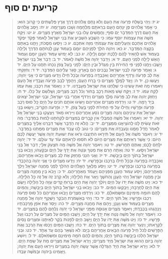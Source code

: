 # קריעת ים סוף

> יג יז: וַיְהִי בְּשַׁלַּח פַּרְעֹה אֶת הָעָם וְלֹא נָחָם אֱלֹהִים דֶּרֶךְ אֶרֶץ פְּלִשְׁתִּים כִּי קָרוֹב הוּא:  כִּי אָמַר אֱלֹהִים פֶּן יִנָּחֵם הָעָם בִּרְאֹתָם מִלְחָמָה וְשָׁבוּ מִצְרָיְמָה.
> יג יח: וַיַּסֵּב אֱלֹהִים אֶת הָעָם דֶּרֶךְ הַמִּדְבָּר יַם סוּף; וַחֲמֻשִׁים עָלוּ בְנֵי יִשְׂרָאֵל מֵאֶרֶץ מִצְרָיִם.
> יג יט: וַיִּקַּח מֹשֶׁה אֶת עַצְמוֹת יוֹסֵף עִמּוֹ:  כִּי הַשְׁבֵּעַ הִשְׁבִּיעַ אֶת בְּנֵי יִשְׂרָאֵל לֵאמֹר פָּקֹד יִפְקֹד אֱלֹהִים אֶתְכֶם וְהַעֲלִיתֶם אֶת עַצְמֹתַי מִזֶּה אִתְּכֶם.
> יג כ: וַיִּסְעוּ מִסֻּכֹּת; וַיַּחֲנוּ בְאֵתָם בִּקְצֵה הַמִּדְבָּר.
> יג כא: וַיהוָה הֹלֵךְ לִפְנֵיהֶם יוֹמָם בְּעַמּוּד עָנָן לַנְחֹתָם הַדֶּרֶךְ וְלַיְלָה בְּעַמּוּד אֵשׁ לְהָאִיר לָהֶם לָלֶכֶת יוֹמָם וָלָיְלָה.
> יג כב: לֹא יָמִישׁ עַמּוּד הֶעָנָן יוֹמָם וְעַמּוּד הָאֵשׁ לָיְלָה לִפְנֵי הָעָם.
> יד א: וַיְדַבֵּר יְהוָה אֶל מֹשֶׁה לֵּאמֹר.
> יד ב: דַּבֵּר אֶל בְּנֵי יִשְׂרָאֵל וְיָשֻׁבוּ וְיַחֲנוּ לִפְנֵי פִּי הַחִירֹת בֵּין מִגְדֹּל וּבֵין הַיָּם:  לִפְנֵי בַּעַל צְפֹן נִכְחוֹ תַחֲנוּ עַל הַיָּם.
> יד ג: וְאָמַר פַּרְעֹה לִבְנֵי יִשְׂרָאֵל נְבֻכִים הֵם בָּאָרֶץ; סָגַר עֲלֵיהֶם הַמִּדְבָּר.
> יד ד: וְחִזַּקְתִּי אֶת לֵב פַּרְעֹה וְרָדַף אַחֲרֵיהֶם וְאִכָּבְדָה בְּפַרְעֹה וּבְכָל חֵילוֹ וְיָדְעוּ מִצְרַיִם כִּי אֲנִי יְהוָה; וַיַּעֲשׂוּ כֵן.
> יד ה: וַיֻּגַּד לְמֶלֶךְ מִצְרַיִם כִּי בָרַח הָעָם; וַיֵּהָפֵךְ לְבַב פַּרְעֹה וַעֲבָדָיו אֶל הָעָם וַיֹּאמרוּ מַה זֹּאת עָשִׂינוּ כִּי שִׁלַּחְנוּ אֶת יִשְׂרָאֵל מֵעָבְדֵנוּ.
> יד ו: וַיֶּאְסֹר אֶת רִכְבּוֹ; וְאֶת עַמּוֹ לָקַח עִמּוֹ.
> יד ז: וַיִּקַּח שֵׁשׁ מֵאוֹת רֶכֶב בָּחוּר וְכֹל רֶכֶב מִצְרָיִם; וְשָׁלִשִׁם עַל כֻּלּוֹ.
> יד ח: וַיְחַזֵּק יְהוָה אֶת לֵב פַּרְעֹה מֶלֶךְ מִצְרַיִם וַיִּרְדֹּף אַחֲרֵי בְּנֵי יִשְׂרָאֵל; וּבְנֵי יִשְׂרָאֵל יֹצְאִים בְּיָד רָמָה.
> יד ט: וַיִּרְדְּפוּ מִצְרַיִם אַחֲרֵיהֶם וַיַּשִּׂיגוּ אוֹתָם חֹנִים עַל הַיָּם כָּל סוּס רֶכֶב פַּרְעֹה וּפָרָשָׁיו וְחֵילוֹ עַל פִּי הַחִירֹת לִפְנֵי בַּעַל צְפֹן.
> יד י: וּפַרְעֹה הִקְרִיב; וַיִּשְׂאוּ בְנֵי יִשְׂרָאֵל אֶת עֵינֵיהֶם וְהִנֵּה מִצְרַיִם נֹסֵעַ אַחֲרֵיהֶם וַיִּירְאוּ מְאֹד וַיִּצְעֲקוּ בְנֵי יִשְׂרָאֵל אֶל יְהוָה.
> יד יא: וַיֹּאמְרוּ אֶל מֹשֶׁה הֲמִבְּלִי אֵין קְבָרִים בְּמִצְרַיִם לְקַחְתָּנוּ לָמוּת בַּמִּדְבָּר:  מַה זֹּאת עָשִׂיתָ לָּנוּ לְהוֹצִיאָנוּ מִמִּצְרָיִם.
> יד יב: הֲלֹא זֶה הַדָּבָר אֲשֶׁר דִּבַּרְנוּ אֵלֶיךָ בְמִצְרַיִם לֵאמֹר חֲדַל מִמֶּנּוּ וְנַעַבְדָה אֶת מִצְרָיִם:  כִּי טוֹב לָנוּ עֲבֹד אֶת מִצְרַיִם מִמֻּתֵנוּ בַּמִּדְבָּר.
> יד יג: וַיֹּאמֶר מֹשֶׁה אֶל הָעָם אַל תִּירָאוּ הִתְיַצְּבוּ וּרְאוּ אֶת יְשׁוּעַת יְהוָה אֲשֶׁר יַעֲשֶׂה לָכֶם הַיּוֹם:  כִּי אֲשֶׁר רְאִיתֶם אֶת מִצְרַיִם הַיּוֹם לֹא תֹסִפוּ לִרְאֹתָם עוֹד עַד עוֹלָם.
> יד יד: יְהוָה יִלָּחֵם לָכֶם; וְאַתֶּם תַּחֲרִשׁוּן.
> יד טו: וַיֹּאמֶר יְהוָה אֶל מֹשֶׁה מַה תִּצְעַק אֵלָי; דַּבֵּר אֶל בְּנֵי יִשְׂרָאֵל וְיִסָּעוּ.
> יד טז: וְאַתָּה הָרֵם אֶת מַטְּךָ וּנְטֵה אֶת יָדְךָ עַל הַיָּם וּבְקָעֵהוּ; וְיָבֹאוּ בְנֵי יִשְׂרָאֵל בְּתוֹךְ הַיָּם בַּיַּבָּשָׁה.
> יד יז: וַאֲנִי הִנְנִי מְחַזֵּק אֶת לֵב מִצְרַיִם וְיָבֹאוּ אַחֲרֵיהֶם; וְאִכָּבְדָה בְּפַרְעֹה וּבְכָל חֵילוֹ בְּרִכְבּוֹ וּבְפָרָשָׁיו.
> יד יח: וְיָדְעוּ מִצְרַיִם כִּי אֲנִי יְהוָה בְּהִכָּבְדִי בְּפַרְעֹה בְּרִכְבּוֹ וּבְפָרָשָׁיו.
> יד יט: וַיִּסַּע מַלְאַךְ הָאֱלֹהִים הַהֹלֵךְ לִפְנֵי מַחֲנֵה יִשְׂרָאֵל וַיֵּלֶךְ מֵאַחֲרֵיהֶם; וַיִּסַּע עַמּוּד הֶעָנָן מִפְּנֵיהֶם וַיַּעֲמֹד מֵאַחֲרֵיהֶם.
> יד כ: וַיָּבֹא בֵּין מַחֲנֵה מִצְרַיִם וּבֵין מַחֲנֵה יִשְׂרָאֵל וַיְהִי הֶעָנָן וְהַחֹשֶׁךְ וַיָּאֶר אֶת הַלָּיְלָה; וְלֹא קָרַב זֶה אֶל זֶה כָּל הַלָּיְלָה.
> יד כא: וַיֵּט מֹשֶׁה אֶת יָדוֹ עַל הַיָּם וַיּוֹלֶךְ יְהוָה אֶת הַיָּם בְּרוּחַ קָדִים עַזָּה כָּל הַלַּיְלָה וַיָּשֶׂם אֶת הַיָּם לֶחָרָבָה; וַיִּבָּקְעוּ הַמָּיִם.
> יד כב: וַיָּבֹאוּ בְנֵי יִשְׂרָאֵל בְּתוֹךְ הַיָּם בַּיַּבָּשָׁה; וְהַמַּיִם לָהֶם חוֹמָה מִימִינָם וּמִשְּׂמֹאלָם.
> יד כג: וַיִּרְדְּפוּ מִצְרַיִם וַיָּבֹאוּ אַחֲרֵיהֶם כֹּל סוּס פַּרְעֹה רִכְבּוֹ וּפָרָשָׁיו:  אֶל תּוֹךְ הַיָּם.
> יד כד: וַיְהִי בְּאַשְׁמֹרֶת הַבֹּקֶר וַיַּשְׁקֵף יְהוָה אֶל מַחֲנֵה מִצְרַיִם בְּעַמּוּד אֵשׁ וְעָנָן; וַיָּהָם אֵת מַחֲנֵה מִצְרָיִם.
> יד כה: וַיָּסַר אֵת אֹפַן מַרְכְּבֹתָיו וַיְנַהֲגֵהוּ בִּכְבֵדֻת; וַיֹּאמֶר מִצְרַיִם אָנוּסָה מִפְּנֵי יִשְׂרָאֵל כִּי יְהוָה נִלְחָם לָהֶם בְּמִצְרָיִם.
> יד כו: וַיֹּאמֶר יְהוָה אֶל מֹשֶׁה נְטֵה אֶת יָדְךָ עַל הַיָּם; וְיָשֻׁבוּ הַמַּיִם עַל מִצְרַיִם עַל רִכְבּוֹ וְעַל פָּרָשָׁיו.
> יד כז: וַיֵּט מֹשֶׁה אֶת יָדוֹ עַל הַיָּם וַיָּשָׁב הַיָּם לִפְנוֹת בֹּקֶר לְאֵיתָנוֹ וּמִצְרַיִם נָסִים לִקְרָאתוֹ; וַיְנַעֵר יְהוָה אֶת מִצְרַיִם בְּתוֹךְ הַיָּם.
> יד כח: וַיָּשֻׁבוּ הַמַּיִם וַיְכַסּוּ אֶת הָרֶכֶב וְאֶת הַפָּרָשִׁים לְכֹל חֵיל פַּרְעֹה הַבָּאִים אַחֲרֵיהֶם בַּיָּם:  לֹא נִשְׁאַר בָּהֶם עַד אֶחָד.
> יד כט: וּבְנֵי יִשְׂרָאֵל הָלְכוּ בַיַּבָּשָׁה בְּתוֹךְ הַיָּם; וְהַמַּיִם לָהֶם חֹמָה מִימִינָם וּמִשְּׂמֹאלָם.
> יד ל: וַיּוֹשַׁע יְהוָה בַּיּוֹם הַהוּא אֶת יִשְׂרָאֵל מִיַּד מִצְרָיִם; וַיַּרְא יִשְׂרָאֵל אֶת מִצְרַיִם מֵת עַל שְׂפַת הַיָּם.
> יד לא: וַיַּרְא יִשְׂרָאֵל אֶת הַיָּד הַגְּדֹלָה אֲשֶׁר עָשָׂה יְהוָה בְּמִצְרַיִם וַיִּירְאוּ הָעָם אֶת יְהוָה; וַיַּאֲמִינוּ בַּיהוָה וּבְמֹשֶׁה עַבְדּוֹ.  
 

